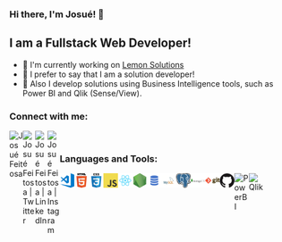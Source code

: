 ### Hi there, I'm Josué! 👋

## I am a Fullstack Web Developer!
- 🔭 I'm currently working on [Lemon Solutions](https://lemonsolutions.com.br)
- 🎯 I prefer to say that I am a solution developer!
- 🚀 Also I develop solutions using Business Intelligence tools, such as Power BI and Qlik (Sense/View).

### Connect with me:

[<img align="left" alt="Josué Feitosa" width="24px" src="https://cdn.jsdelivr.net/npm/simple-icons@v3/icons/facebook.svg" />](https://www.facebook.com/josueccb)
[<img align="left" alt="Josué Feitosa | Twitter" width="22px" src="https://cdn.jsdelivr.net/npm/simple-icons@v3/icons/twitter.svg" />](https://twitter.com/josue_feitosa95)
[<img align="left" alt="Josué Feitosa | LinkedIn" width="22px" src="https://cdn.jsdelivr.net/npm/simple-icons@v3/icons/linkedin.svg" />](https://www.linkedin.com/in/josu%C3%A9-feitosa-43a4608a)
[<img align="left" alt="Josué Feitosa | Instagram" width="22px" src="https://cdn.jsdelivr.net/npm/simple-icons@v3/icons/instagram.svg" />](https://www.instagram.com/josue.feitosa)

<br />

### Languages and Tools:

<img align="left" alt="Visual Studio Code" width="26px" src="https://raw.githubusercontent.com/github/explore/80688e429a7d4ef2fca1e82350fe8e3517d3494d/topics/visual-studio-code/visual-studio-code.png" />
<img align="left" alt="HTML5" width="26px" src="https://raw.githubusercontent.com/github/explore/80688e429a7d4ef2fca1e82350fe8e3517d3494d/topics/html/html.png" />
<img align="left" alt="CSS3" width="26px" src="https://raw.githubusercontent.com/github/explore/80688e429a7d4ef2fca1e82350fe8e3517d3494d/topics/css/css.png" />
<img align="left" alt="JavaScript" width="26px" src="https://raw.githubusercontent.com/github/explore/80688e429a7d4ef2fca1e82350fe8e3517d3494d/topics/javascript/javascript.png" />
<img align="left" alt="React" width="26px" src="https://raw.githubusercontent.com/github/explore/80688e429a7d4ef2fca1e82350fe8e3517d3494d/topics/react/react.png" />
<img align="left" alt="Node.js" width="26px" src="https://raw.githubusercontent.com/github/explore/80688e429a7d4ef2fca1e82350fe8e3517d3494d/topics/nodejs/nodejs.png" />
<img align="left" alt="SQL" width="26px" src="https://raw.githubusercontent.com/github/explore/80688e429a7d4ef2fca1e82350fe8e3517d3494d/topics/sql/sql.png" />
<img align="left" alt="MySQL" width="26px" src="https://raw.githubusercontent.com/github/explore/80688e429a7d4ef2fca1e82350fe8e3517d3494d/topics/mysql/mysql.png" />
<img align="left" alt="PostgreSQL" width="26px" src="https://raw.githubusercontent.com/github/explore/80688e429a7d4ef2fca1e82350fe8e3517d3494d/topics/postgresql/postgresql.png" />
<img align="left" alt="MongoDB" width="26px" src="https://raw.githubusercontent.com/github/explore/80688e429a7d4ef2fca1e82350fe8e3517d3494d/topics/mongodb/mongodb.png" />
<img align="left" alt="Git" width="26px" src="https://raw.githubusercontent.com/github/explore/80688e429a7d4ef2fca1e82350fe8e3517d3494d/topics/git/git.png" />
<img align="left" alt="GitHub" width="26px" src="https://raw.githubusercontent.com/github/explore/78df643247d429f6cc873026c0622819ad797942/topics/github/github.png" />
<img align="left" alt="PowerBI" width="26px" src="https://www.vhv.rs/dpng/d/611-6114310_microsoft-power-bi-logo-png-picture-power-bi.png" />
<img align="left" alt="Qlik" width="26px" src="https://icon2.cleanpng.com/20180425/kcw/kisspng-qlik-business-intelligence-software-dashboard-logo-5ae07723d7ccf1.9585457715246600038839.jpg" />
